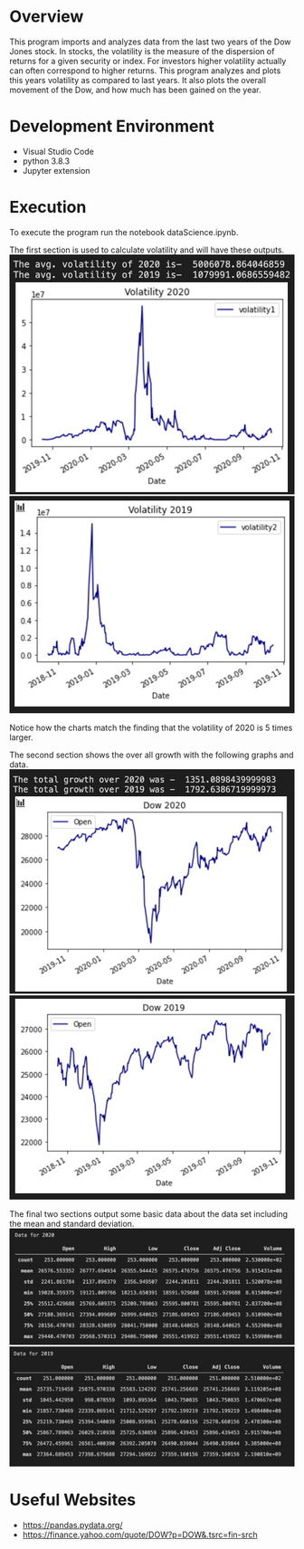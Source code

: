 # Overview

This program imports and analyzes data from the last two years of the Dow Jones stock. In stocks, the volatility is the measure of the dispersion of returns for a given security or index. For investors higher volatility actually can often correspond to higher returns. This program analyzes and plots this years volatility as compared to last years. It also plots the overall movement of the Dow, and how much has been gained on the year.


# Development Environment
* Visual Studio Code
* python 3.8.3
* Jupyter extension

# Execution
To execute the program run the notebook dataScience.ipynb.

The first section is used to calculate volatility and will have these outputs.
![](pic1.jpg)
![](pic2.jpg)

Notice how the charts match the finding that the volatility of 2020 is 5 times larger.

The second section shows the over all growth with the following graphs and data.
![](pic3.jpg)
![](pic4.jpg)

The final two sections output some basic data about the data set including the mean and standard deviation.
![](pic5.jpg)
![](pic6.jpg)


# Useful Websites
* https://pandas.pydata.org/
* https://finance.yahoo.com/quote/DOW?p=DOW&.tsrc=fin-srch


